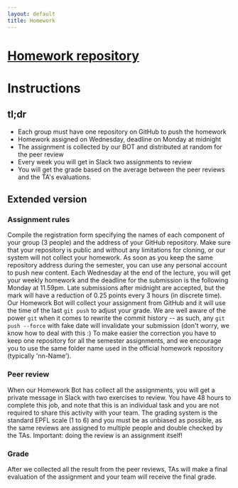 ```yaml
---
layout: default
title: Homework
---
```


# [Homework repository][hw]
[hw]: https://github.com/adaepfl/homework

# Instructions
## tl;dr
* Each group must have one repository on GitHub to push the homework
* Homework assigned on Wednesday, deadline on Monday at midnight
* The assignment is collected by our BOT and distributed at random for the peer review
* Every week you will get in Slack two assignments to review
* You will get the grade based on the average between the peer reviews and the TA's evaluations.

## Extended version
### Assignment rules
Compile the registration form specifying the names of each component of your group (3 people) and the address of your GitHub repository. Make sure that your repository is public and without any limitations for cloning, or our system will not collect your homework. As soon as you keep the same repository address during the semester, you can use any personal account to push new content.
Each Wednesday at the end of the lecture, you will get your weekly homework and the deadline for the submission is the following Monday at 11.59pm. Late submissions after midnight are accepted, but the mark will have a reduction of 0.25 points every 3 hours (in discrete time).
Our Homework Bot will collect your assignment from GitHub and it will use the time of the last `git push` to adjust your grade. We are well aware of the power `git` when it comes to rewrite the commit history -- as such, any `git push --force` with fake date will invalidate your submission (don't worry, we know how to deal with this :)
To make easier the correction you have to keep one repository for all the semester assignments, and we encourage you to use the same folder name used in the official homework repository (typically 'nn-Name').

### Peer review
When our Homework Bot has collect all the assignments, you will get a private message in Slack with two exercises to review. You have 48 hours to complete this job, and note that this is an individual task and you are not required to share this activity with your team. The grading system is the standard EPFL scale (1 to 6) and you must be as unbiased as possible, as the same reviews are assigned to multiple people and double checked by the TAs. Important: doing the review is an assignment itself!

### Grade
After we collected all the result from the peer reviews, TAs will make a final evaluation of the assignment and your team will receive the final grade.